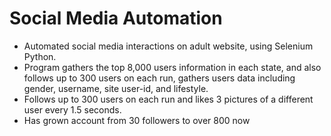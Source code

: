 # Social Media Automation

- Automated social media interactions on adult website, using Selenium Python. 
- Program gathers the top 8,000 users information in each state, and also follows up to 300 users on each run, gathers users data including gender, username, site user-id, and lifestyle. 
- Follows up to 300 users on each run and likes 3 pictures of a different user every 1.5 seconds.
- Has grown account from 30 followers to over 800 now
